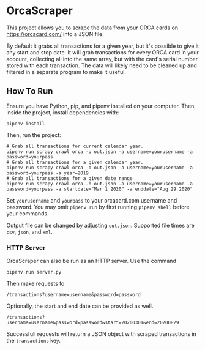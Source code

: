 # OrcaScraper
This project allows you to scrape the data from your ORCA cards on https://orcacard.com/ into a JSON file. 

By default it grabs all transactions for a given year, but it's possible to give it any start and stop date. 
It will grab transactions for every ORCA card in your account, collecting all into the same array, but with the card's serial number stored with each transaction.
The data will likely need to be cleaned up and filtered in a separate program to make it useful.

## How To Run
Ensure you have Python, pip, and pipenv installed on your computer. Then, inside the project, install dependencies with:

```shell
pipenv install
```

Then, run the project:
```shell
# Grab all transactions for current calendar year.
pipenv run scrapy crawl orca -o out.json -a username=yourusername -a password=yourpass
# Grab all transactions for a given calendar year.
pipenv run scrapy crawl orca -o out.json -a username=yourusername -a password=yourpass -a year=2019
# Grab all transactions for a given date range
pipenv run scrapy crawl orca -o out.json -a username=yourusername -a password=yourpass -a startdate="Mar 1 2020" -a enddate="Aug 29 2020"
```

Set `yourusername` and `yourpass` to your orcacard.com username and password. 
You may omit `pipenv run` by first running `pipenv shell` before your commands. 

Output file can be changed by adjusting `out.json`. Supported file times are `csv`, `json`, and `xml`.


### HTTP Server
OrcaScraper can also be run as an HTTP server. Use the command

```pipenv run server.py```

Then make requests to 

```/transactions?username=username&password=password```

Optionally, the start and end date can be provided as well.

```/transactions?username=username&password=password&start=20200301&end=20200829```

Successfull requests will return a JSON object with scraped transactions in the `transactions` key.
